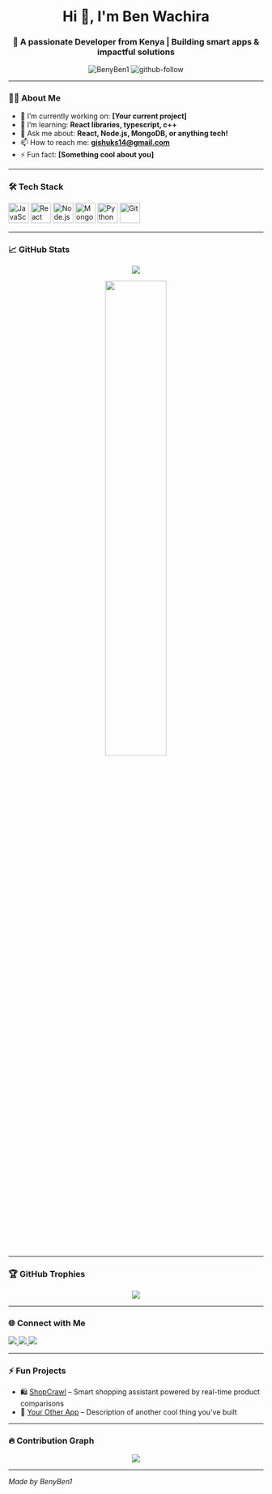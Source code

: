 <!-- Profile README -->

<h1 align="center">Hi 👋, I'm Ben Wachira </h1>
<h3 align="center">🚀 A passionate Developer from Kenya | Building smart apps & impactful solutions</h3>

<p align="center">
  <img src="https://komarev.com/ghpvc/?username=BenyBen1&label=Profile%20views&color=0e75b6&style=flat" alt="BenyBen1" />
  <img src="https://img.shields.io/github/followers/BenyBen1?label=Follow&style=social" alt="github-follow" />
</p>

---

### 🧑‍💻 About Me

- 🔭 I’m currently working on: **[Your current project]**
- 🌱 I’m learning: **React libraries, typescript, c++**
- 💬 Ask me about: **React, Node.js, MongoDB, or anything tech!**
- 📫 How to reach me: **gishuks14@gmail.com**
- ⚡ Fun fact: **[Something cool about you]**

---

### 🛠️ Tech Stack

<p align="left">
  <img src="https://cdn.jsdelivr.net/gh/devicons/devicon/icons/javascript/javascript-original.svg" alt="JavaScript" width="40" height="40"/>
  <img src="https://cdn.jsdelivr.net/gh/devicons/devicon/icons/react/react-original.svg" alt="React" width="40" height="40"/>
  <img src="https://cdn.jsdelivr.net/gh/devicons/devicon/icons/nodejs/nodejs-original.svg" alt="Node.js" width="40" height="40"/>
  <img src="https://cdn.jsdelivr.net/gh/devicons/devicon/icons/mongodb/mongodb-original.svg" alt="MongoDB" width="40" height="40"/>
  <img src="https://cdn.jsdelivr.net/gh/devicons/devicon/icons/python/python-original.svg" alt="Python" width="40" height="40"/>
  <img src="https://cdn.jsdelivr.net/gh/devicons/devicon/icons/git/git-original.svg" alt="Git" width="40" height="40"/>
</p>

---

### 📈 GitHub Stats

<p align="center">
  <img src="https://github-readme-stats.vercel.app/api?username=BenyBen1&show_icons=true&include_all_commits=true&count_private=true&theme=radical" />
</p>



<p align="center">
  <img src="https://github-readme-stats.vercel.app/api/top-langs/?username=BenyBen1&layout=compact&theme=tokyonight" width="49%" />
</p>

---

### 🏆 GitHub Trophies

<p align="center">
  <img src="https://github-profile-trophy.vercel.app/?username=BenyBen1&theme=tokyonight&no-frame=true&column=7" />
</p>

---

### 🌐 Connect with Me

<p align="left">
  <a href="https://linkedin.com/in/yourlinkedin" target="_blank">
    <img src="https://img.shields.io/badge/-LinkedIn-blue?style=flat-square&logo=Linkedin&logoColor=white"/>
  </a>
  <a href="mailto:youremail@example.com">
    <img src="https://img.shields.io/badge/-Gmail-red?style=flat-square&logo=Gmail&logoColor=white"/>
  </a>
  <a href="https://twitter.com/yourhandle" target="_blank">
    <img src="https://img.shields.io/badge/-Twitter-1DA1F2?style=flat-square&logo=Twitter&logoColor=white"/>
  </a>
</p>

---

### ⚡ Fun Projects

- 🛍️ [ShopCrawl](https://github.com/BenyBen1/shopcrawl) – Smart shopping assistant powered by real-time product comparisons
- 📱 [Your Other App](https://github.com/BenyBen1/your-other-app) – Description of another cool thing you've built

---

### 🔥 Contribution Graph

<p align="center">
  <img src="https://github-readme-activity-graph.cyclic.app/graph?username=BenyBen1&theme=tokyo-night" />
</p>

---

*Made by BenyBen1*

